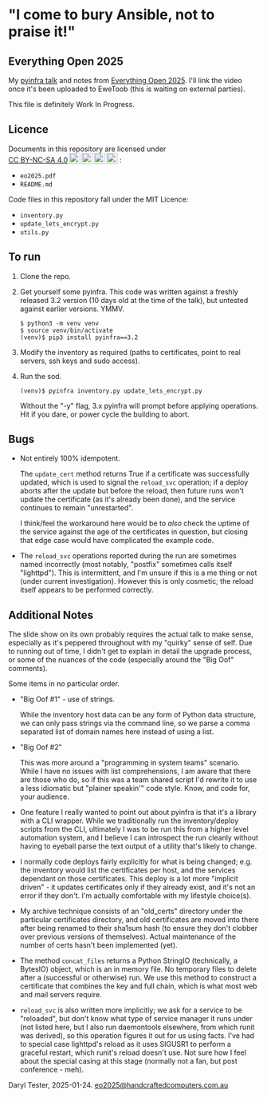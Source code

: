 # "I come to bury Ansible, not to praise it!"
## Everything Open 2025

My [pyinfra talk](https://2025.everythingopen.au/schedule/presentation/80/) and notes from
[Everything Open 2025](https://2025.everythingopen.au/).  I'll link the video once it's
been uploaded to EweToob (this is waiting on external parties).

This file is definitely Work In Progress.

##  Licence

<p xmlns:cc="http://creativecommons.org/ns#">Documents in this repository are licensed under <a href="https://creativecommons.org/licenses/by-nc-sa/4.0/?ref=chooser-v1" target="_blank" rel="license noopener noreferrer" style="display:inline-block;">CC BY-NC-SA 4.0<img style="height:22px!important;margin-left:3px;vertical-align:text-bottom;" src="https://mirrors.creativecommons.org/presskit/icons/cc.svg?ref=chooser-v1" alt=""><img style="height:22px!important;margin-left:3px;vertical-align:text-bottom;" src="https://mirrors.creativecommons.org/presskit/icons/by.svg?ref=chooser-v1" alt=""><img style="height:22px!important;margin-left:3px;vertical-align:text-bottom;" src="https://mirrors.creativecommons.org/presskit/icons/nc.svg?ref=chooser-v1" alt=""><img style="height:22px!important;margin-left:3px;vertical-align:text-bottom;" src="https://mirrors.creativecommons.org/presskit/icons/sa.svg?ref=chooser-v1" alt=""></a> :</p>

 - `eo2025.pdf`
 - `README.md`

Code files in this repository fall under the MIT Licence:

 - `inventory.py`
 - `update_lets_encrypt.py`
 - `utils.py`


##  To run

1.  Clone the repo.

1.  Get yourself some pyinfra.  This code was written against a freshly released 3.2 version
(10 days old at the time of the talk), but untested against earlier versions.  YMMV.

    ```
    $ python3 -m venv venv
    $ source venv/bin/activate
    (venv)$ pip3 install pyinfra==3.2
    ```

1.  Modify the inventory as required (paths to certificates, point to real servers, ssh keys
and sudo access).

1.  Run the sod.

    `(venv)$ pyinfra inventory.py update_lets_encrypt.py`

    Without the "-y" flag, 3.x pyinfra will prompt before applying operations.
Hit <return> if you dare, or power cycle the building to abort.

##  Bugs

-  Not entirely 100% idempotent.

    The `update_cert` method returns True if a certificate was successfully
updated, which is used to signal the `reload_svc` operation; if a deploy
aborts after the update but before the reload, then future runs won't update
the certificate (as it's already been done), and the service continues to
remain "unrestarted".

    I think/feel the workaround here would be to *also* check the uptime
of the service against the age of the certificates in question, but
closing that edge case would have complicated the example code.

-  The `reload_svc` operations reported during the run are sometimes named
incorrectly (most notably, "postfix" sometimes calls itself "lighttpd").
This is intermittent, and I'm unsure if this is a me thing or not (under
current investigation).  However this is only cosmetic; the reload itself
appears to be performed correctly.

##  Additional Notes

The slide show on its own probably requires the actual talk to make sense, especially
as it's peppered throughout with my "quirky" sense of self.  Due to running out of
time, I didn't get to explain in detail the upgrade process, or some of the nuances
of the code (especially around the "Big Oof" comments).

Some items in no particular order.

-  "Big Oof #1" - use of strings.

   While the inventory host data can be any form of Python data structure, we can
only pass strings via the command line, so we parse a comma separated list of
domain names here instead of using a list.

-  "Big Oof #2"

   This was more around a "programming in system teams" scenario.  While I have
no issues with list comprehensions, I am aware that there are those who do, so
if this was a team shared script I'd rewrite it to use a less idiomatic but
"plainer speakin'" code style.  Know, and code for, your audience.

-  One feature I really wanted to point out about pyinfra is that it's a library with
a CLI wrapper.  While we traditionally run the inventory/deploy scripts from the CLI,
ultimately I was to be run this from a higher level automation system, and I believe I
can introspect the run cleanly without having to eyeball parse the text output of a
utility that's likely to change.

-  I normally code deploys fairly explicitly for what is being changed;
e.g. the inventory would list the certificates per host, and the services
dependant on those certificates.  This deploy is a lot more "implicit driven" -
it updates certificates only if they already exist, and it's not an error if they
don't.  I'm actually comfortable with my lifestyle choice(s).

-  My archive technique consists of an "old\_certs" directory under the particular
certificates directory, and old certificates are moved into there after being
renamed to their sha1sum hash (to ensure they don't clobber over previous versions
of themselves).  Actual maintenance of the number of certs hasn't been implemented
(yet).

-  The method `concat_files` returns a Python StringIO (technically, a BytesIO)
object, which is an in memory file.  No temporary files to delete after a
(successful or otherwise) run.  We use this method to construct a certificate
that combines the key and full chain, which is what most web and mail servers
require.

-  `reload_svc` is also written more implicitly; we ask for a service to be
"reloaded", but don't know what type of service manager it runs under (not listed
here, but I also run daemontools elsewhere, from which runit was derived), so
this operation figures it out for us using facts.  I've had to special case
lighttpd's reload as it uses SIGUSR1 to perform a graceful restart, which runit's
reload doesn't use.  Not sure how I feel about the special casing at this stage
(normally not a fan, but post conference - meh).

Daryl Tester, 2025-01-24.
eo2025@handcraftedcomputers.com.au

